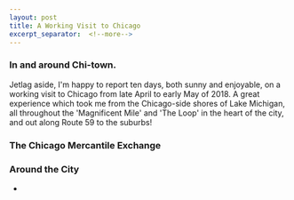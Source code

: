 ```yaml
---
layout: post
title: A Working Visit to Chicago
excerpt_separator:  <!--more-->
---
```


### In and around Chi-town.


Jetlag aside, I'm happy to report ten days, both sunny and enjoyable, on a working visit to Chicago from late April to early May of 2018. A great experience which took me from the Chicago-side shores of Lake Michigan, all throughout the 'Magnificent Mile' and 'The Loop' in the heart of the city, and out along Route 59 to the suburbs!


### The Chicago Mercantile Exchange



### Around the City

*
